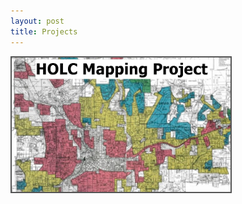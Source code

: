 ```yaml
---
layout: post
title: Projects
---
```



<a href="HOLC.md">
  <img src="/Projects/HOLC_tile.jpg" width="350" alt="HOLC" title="HOLC Mapping Project" alt="HOLC" style="border:2px solid #555"/>
</a>
